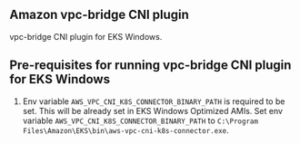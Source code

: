 ## Amazon vpc-bridge CNI plugin
vpc-bridge CNI plugin for EKS Windows.

## Pre-requisites for running vpc-bridge CNI plugin for EKS Windows
1. Env variable  `AWS_VPC_CNI_K8S_CONNECTOR_BINARY_PATH` is required to be set. This will be already set in EKS Windows Optimized AMIs.
Set env variable `AWS_VPC_CNI_K8S_CONNECTOR_BINARY_PATH` to `C:\Program Files\Amazon\EKS\bin\aws-vpc-cni-k8s-connector.exe`.
